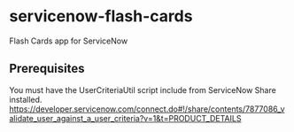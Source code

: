 # servicenow-flash-cards
Flash Cards app for ServiceNow


## Prerequisites
You must have the UserCriteriaUtil script include from ServiceNow Share installed. https://developer.servicenow.com/connect.do#!/share/contents/7877086_validate_user_against_a_user_criteria?v=1&t=PRODUCT_DETAILS
